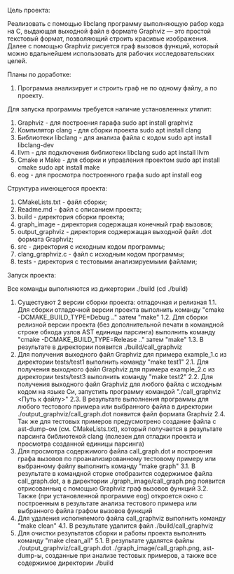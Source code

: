 Цель проекта:

Реализовать с помощью libclang программу выполняющую рабор кода на С, выдающая выходной файл в формате Graphviz — это простой текстовый формат, позволяющий строить красивые изображения.
Далее с помощью Graphviz рисуется граф вызовов функций, который можно вдальнейшем использовать для рабочих исследовательских целей.


Планы по доработке:
1. Программа анализирует и строить граф не по одному файлу, а по проекту.


Для запуска программы требуется наличие установленных утилит:
1. Graphviz - для построения гарафа
		sudo apt install graphviz
2. Компилятор clang - для сборки проекта
		sudo apt install clang
3. Библиотеки libclang - для анализа файла с кодом
		sudo apt install libclang-dev
4. llvm - для подключения библиотеки libclang
		sudo apt install llvm
5. Cmake и Make - для сборки и управления проектом
		sudo apt install сmake
		sudo apt install make
6. eog - для просмотра построенного графа
		sudo apt install eog


Структура имеющегося проекта:

1. CMakeLists.txt - файл сборки; 
2. Readme.md - файл с описанием проекта; 
3. build - директория сборки проекта; 
4. graph_image - директория содержащая конечный граф вызовов; 
5. output_graphviz - директория соджержащая выходной файл .dot формата Graphviz; 
6. src - директория с исходным кодом программы; 
7. clang_graphviz.c - файл с исходным кодом программы; 
8. tests - директория с тестовыми анализируемыми файлами; 


Запуск проекта:

Все команды выполняются из дикертории ./build (сd ./build)

1. Сущестувют 2 версии сборки проекта: отладочная и релизная 
1.1.	Для сборки отладочной версии проекта выполнить команду "cmake -DCMAKE_BUILD_TYPE=Debug .." затем "make"
1.2.	Для сборки релизной версии проекта (без дополнительной печати в командной строке обхода узлов AST единицы парсинга) выполнить команду "cmake -DCMAKE_BUILD_TYPE=Release .." затем "make"
1.3.	В результате в директории появится ./build/call_graphviz
2. Для получения выходного файл Graphviz для примера example_1.c из директории tests/test1 выполнить команду "make test1"
2.1. 	Для получения выходного файл Graphviz для примера example_2.c из директории tests/test3 выполнить команду "make test2"
2.2.	Для получения выходного файл Graphviz для любого файла с исходным кодом на языке Си, запустить программу командой "./call_graphviz <Путь к файлу>"
2.3.	В результате выполнения программы для любого тестового примера или выбранного файла в директории ./output_graphviz/call_graph.dot появится файл формата Graphviz
2.4.	Так же для тестовых примеров предусмотрено создание файла с ast-dump-ом (см. CMakeLists.txt), который получается в результате парсинга библиотекой clang (полезен для отладки проекта и просмотра созданной единицы парсинга)
3. Для просмотра содержимого файла call_graph.dot и построения графа вызовов по проанализированному тестовому примеру или выбранному файлу выполнить команду "make graph"
3.1.	В результате в командной сторке отобразится содержимое файла call_graph.dot, а в директории ./graph_image/call_graph.png появится отрисованныq с помощью Graphviz граф вызовов функций
3.2.	Также (при установленной программе eog) откроется окно с построенным в результате анализа тестового примера или выбранного файла графом вызовов функций
4. Для удаления исполняемого файла  call_graphviz выполнить команду "make clean"
4.1.	В результате удалится файл ./build/call_graphviz
5. Для очистки результатов сборки и работы проекта выполнить команду "make clean_all"
5.1.	В результате удалятся файлы ./output_graphviz/call_graph.dot ./graph_image/call_graph.png, ast-dump-ы, созданные при анализе тестовых примеров,	а также все содержимое директории ./build
	